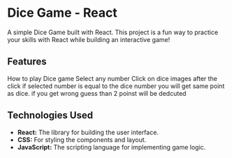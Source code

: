 # Dice Game - React

A simple Dice Game built with React. This project is a fun way to practice your skills with React while building an interactive game!

## Features
How to play Dice game
Select any number
Click on dice images
after the click if selected number is equal to the dice number you will get same point as dice. if you get wrong guess than 2 poinst will be dedcuted

## Technologies Used

- **React:** The library for building the user interface.
- **CSS:** For styling the components and layout.
- **JavaScript:** The scripting language for implementing game logic.


